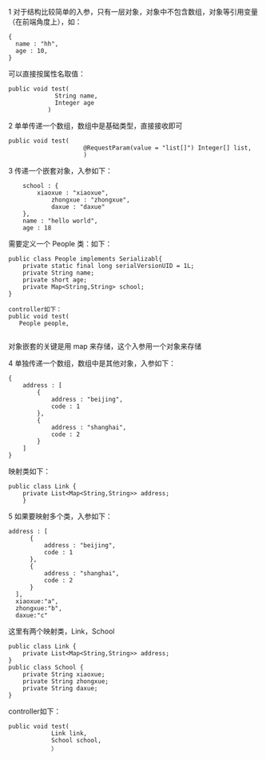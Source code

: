 1 对于结构比较简单的入参，只有一层对象，对象中不包含数组，对象等引用变量（在前端角度上），如：

```
{
  name : "hh",
  age : 10,
}
```

可以直接按属性名取值：
```
public void test(
             String name,
             Integer age
           )
```

2 单单传递一个数组，数组中是基础类型，直接接收即可
```
public void test(
                     @RequestParam(value = "list[]") Integer[] list,
                     )
```

3 传递一个嵌套对象，入参如下：
```
    school : {
        xiaoxue : "xiaoxue",
            zhongxue : "zhongxue",
            daxue : "daxue"
    },
    name : "hello world",
    age : 18
```
需要定义一个 People 类：如下：
```
public class People implements Serializabl{
    private static final long serialVersionUID = 1L;
    private String name;
    private short age;
    private Map<String,String> school;
}

controller如下：
public void test(
   People people,
   
```
对象嵌套的关键是用 map 来存储，这个入参用一个对象来存储


4 单独传递一个数组，数组中是其他对象，入参如下：
```
{
    address : [
        {
            address : "beijing",
            code : 1
        },
        {
            address : "shanghai",
            code : 2
        }
    ]
}
```
映射类如下：
```
public class Link {
    private List<Map<String,String>> address;
    }
```

5 如果要映射多个类，入参如下：
```
address : [
      {
          address : "beijing",
          code : 1
      },
      {
          address : "shanghai",
          code : 2
      }
  ],
  xiaoxue:"a",
  zhongxue:"b",
  daxue:"c"
```
这里有两个映射类，Link，School
```
public class Link {
    private List<Map<String,String>> address;
}
public class School {
    private String xiaoxue;
    private String zhongxue;
    private String daxue;
}
```
controller如下：
```
public void test(
            Link link,
            School school,
            ）
```


